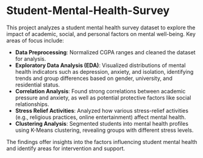 # Student-Mental-Health-Survey

This project analyzes a student mental health survey dataset to explore the impact of academic, social, and personal factors on mental well-being. Key areas of focus include:

- **Data Preprocessing**: Normalized CGPA ranges and cleaned the dataset for analysis.
- **Exploratory Data Analysis (EDA)**: Visualized distributions of mental health indicators such as depression, anxiety, and isolation, identifying trends and group differences based on gender, university, and residential status.
- **Correlation Analysis**: Found strong correlations between academic pressure and anxiety, as well as potential protective factors like social relationships.
- **Stress Relief Activities**: Analyzed how various stress-relief activities (e.g., religious practices, online entertainment) affect mental health.
- **Clustering Analysis**: Segmented students into mental health profiles using K-Means clustering, revealing groups with different stress levels.

The findings offer insights into the factors influencing student mental health and identify areas for intervention and support.
